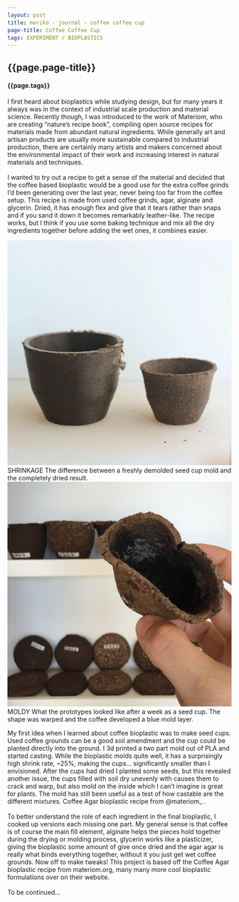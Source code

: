 ```yaml
---
layout: post
title: mariko - journal - coffee coffee cup
page-title: Coffee Coffee Cup
tags: EXPERIMENT / BIOPLASTICS
---
```

<div class="wrapper">
  <div class="row mb-5">
    <div class="project-title pb-2">
      <h2>{{page.page-title}}</h2>
    </div>
    <div>
      <h4>{{page.tags}}</h4>
    </div>
  </div>
  <!-- <div class ="main-content space">
    <img src="/assets/images/Rectangle 230.png">
  </div> -->
  <!-- <p class="blog-feature blog-padding">Experimenting with Bioplastics</p> -->
  <div class="row space align-items-center">
    <div class ="half-content col-sm-6">
      <p>I first heard about bioplastics while studying design, but for many years it always was in the context of industrial scale production and material science. Recently though, I was introduced to the work of Materiom, who are creating “nature’s recipe book”, compiling open source recipes for materials made from abundant natural ingredients. While generally art and artisan products are usually more sustainable compared to industrial production, there are certainly many artists and makers concerned about the environmental impact of their work and increasing interest in natural materials and techniques. <br> <br>I wanted to try out a recipe to get a sense of the material and decided that the coffee based bioplastic would be a good use for the extra coffee grinds I’d been generating over the last year, never being too far from the coffee setup. This recipe is made from used coffee grinds, agar, alginate and glycerin. Dried, it has enough flex and give that it tears rather than snaps and if you sand it down it becomes remarkably leather-like. The recipe works, but I think if you use some baking technique and mix all the dry ingredients together before adding the wet ones, it combines easier.
      </p>
    </div>
    <div class ="half-content col-sm-6 blog-img-block coffee-img" >
      <img src="/assets/images/journal/coffee/CoffeeShrink.png">
      <div class="blog-caption">
        <span class="project-tags child">SHRINKAGE</span>
        <span class="sake-txt">The difference between a freshly demolded seed cup mold and the completely dried result.</span>
      </div>
    </div>
  </div>
  <div class="row space align-items-center flex-wrap-reverse">
    <div class ="half-content col-sm-6 blog-img-block coffee-img" >
      <img src="/assets/images/journal/coffee/CoffeeMold.png">
      <div class="blog-caption">
        <span class="project-tags child">MOLDY</span>
        <span class="sake-txt">What the prototypes looked like after a week as a seed cup. The shape was warped and the coffee developed a blue mold layer.</span>
      </div>
    </div>
    <div class ="half-content col-sm-6">
      <p>My first idea when I learned about coffee bioplastic was to make seed cups. Used coffee grounds can be a good soil amendment and the cup could be planted directly into the ground. I 3d printed a two part mold out of PLA and started casting. While the bioplastic molds quite well, it has a surprisingly high shrink rate, ~25%, making the cups… significantly smaller than I envisioned. After the cups had dried I planted some seeds, but this revealed another issue, the cups filled with soil dry unevenly with causes them to crack and warp, but also mold on the inside which I can’t imagine is great for plants. The mold has still been useful as a test of how castable are the different mixtures. Coffee Agar bioplastic recipe from @materiom_ .
<br><br>
To better understand the role of each ingredient in the final bioplastic, I cooked up versions each missing one part. My general sense is that coffee is of course the main fill element, alginate helps the pieces hold together during the drying or molding process, glycerin works like a plasticizer, giving the bioplastic some amount of give once dried and the agar agar is really what binds everything together, without it you just get wet coffee grounds. Now off to make tweaks! This project is based off the Coffee Agar bioplastic recipe from materiom.org, many many more cool bioplastic formulations over on their website.
<br><br> To be continued...
      </p>
    </div>
  </div>
</div>
